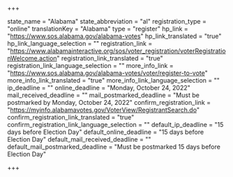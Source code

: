+++

state_name = "Alabama"
state_abbreviation = "al"
registration_type = "online"
translationKey = "Alabama"
type = "register"
hp_link = "https://www.sos.alabama.gov/alabama-votes"
hp_link_translated = "true"
hp_link_language_selection = ""
registration_link = "https://www.alabamainteractive.org/sos/voter_registration/voterRegistrationWelcome.action"
registration_link_translated = "true"
registration_link_language_selection = ""
more_info_link = "https://www.sos.alabama.gov/alabama-votes/voter/register-to-vote"
more_info_link_translated = "true"
more_info_link_language_selection = ""
ip_deadline = ""
online_deadline = "Monday, October 24, 2022"
mail_received_deadline = ""
mail_postmarked_deadline = "Must be postmarked by Monday, October 24, 2022"
confirm_registration_link = "https://myinfo.alabamavotes.gov/VoterView/RegistrantSearch.do"
confirm_registration_link_translated = "true"
confirm_registration_link_language_selection = ""
default_ip_deadline = "15 days before Election Day"
default_online_deadline = "15 days before Election Day"
default_mail_received_deadline = ""
default_mail_postmarked_deadline = "Must be postmarked 15 days before Election Day"

+++